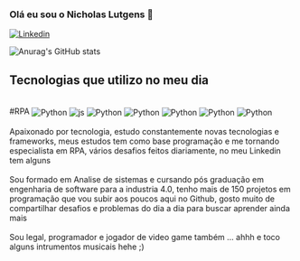 ### Olá eu sou o Nicholas Lutgens 👋


[![Linkedin](https://img.shields.io/badge/LinkedIn-0077B5?style=for-the-badge&logo=linkedin&logoColor=white)](https://www.linkedin.com/in/nicholas-lutgens-21817a101/)

![Anurag's GitHub stats](https://github-readme-stats.vercel.app/api?username=Lutgens&show_icons=true&theme=radical)


## Tecnologias que utilizo no meu dia 

<div style="display: inline_block"><br/>
  #RPA
  <img align="center" alt="Python" src="https://img.shields.io/badge/Python-3776AB?style=for-the-badge&logo=python&logoColor=white" />
   <img align="center" alt="js" src="https://img.shields.io/badge/JavaScript-F7DF1E?style=for-the-badge&logo=javascript&logoColor=black" />
   <img align="center" alt="Python" src="https://img.shields.io/badge/CSS3-1572B6?style=for-the-badge&logo=css3&logoColor=white" />
   <img align="center" alt="Python" src="https://img.shields.io/badge/PHP-777BB4?style=for-the-badge&logo=php&logoColor=white" />
   <img align="center" alt="Python" src="https://img.shields.io/badge/React-20232A?style=for-the-badge&logo=react&logoColor=61DAFB" />
   <img align="center" alt="Python" src="https://img.shields.io/badge/React_Native-20232A?style=for-the-badge&logo=react&logoColor=61DAFB" />
   <img align="center" alt="Python" src="https://img.shields.io/badge/HTML5-E34F26?style=for-the-badge&logo=html5&logoColor=white" />
  
  
  </div>
  <br/>
  Apaixonado por tecnologia, estudo constantemente novas tecnologias e frameworks, meus estudos tem como base programação e me tornando especialista em RPA, vários desafios feitos   diariamente, no meu Linkedin tem alguns <br/><br/>
  Sou formado em Analise de sistemas e cursando pós graduação em engenharia de software para a industria 4.0, tenho mais de 150 projetos em programação que vou subir aos poucos     aqui no Github, gosto muito de compartilhar desafios e problemas do dia a dia para buscar aprender ainda mais 
  <br/><br/>
  Sou legal, programador e jogador de video game também ... ahhh e toco alguns intrumentos musicais hehe  ;) 

